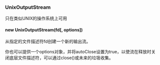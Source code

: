 ### UnixOutputStream

只在类似UNIX的操作系统上可用

#### new UnixOutputStream(fd[, options])

从指定的文件描述符fd创建一个新的输出流。

你也可以提供一个options对象，并将autoClose设置为true，以使流在释放时关闭底层文件描述符，可以通过close()或未来的垃圾收集。